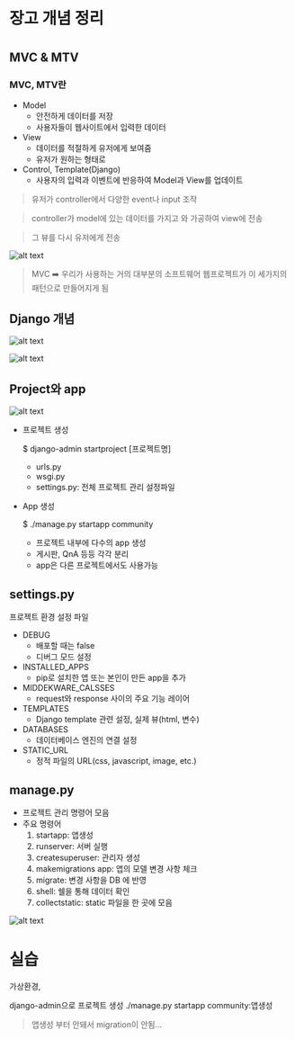 <h1>장고 개념 정리<h1>

<h2>MVC & MTV</h2>

<h3>MVC, MTV란</h3>

* Model
    * 안전하게 데이터를 저장
    * 사용자들이 웹사이트에서 입력한 데이터
* View
    * 데이터를 적절하게 유저에게 보여줌
    * 유저가 원하는 형태로
* Control, Template(Django)
    * 사용자의 입력과 이벤트에 반응하여 Model과 View를 업데이트

> 유저가 controller에서 다양한 event나 input 조작

> controller가 model에 있는 데이터를 가지고 와 가공하여 view에 전송

> 그 뷰를 다시 유저에게 전송

![alt text](image.png)

> MVC ➡️ 우리가 사용하는 거의 대부분의 소프트웨어 웹프로젝트가 이 세가지의 패턴으로 만들어지게 됨

<h2>Django 개념</h2>

![alt text](image-1.png)

![alt text](image-2.png)


<h2>Project와 app</h2>

![alt text](image-3.png)

* 프로젝트 생성

    $ django-admin startproject [프로젝트명]
    * urls.py
    * wsgi.py
    * settings.py: 전체 프로젝트 관리 설정파일
* App 생성

    $ ./manage.py startapp community
    * 프로젝트 내부에 다수의 app 생성
    * 게시판, QnA 등등 각각 분리
    * app은 다른 프로젝트에서도 사용가능
<h2>settings.py</h2>

프로젝트 환경 설정 파일

* DEBUG
    * 배포할 때는 false
    * 디버그 모드 설정
* INSTALLED_APPS
    * pip로 설치한 앱 또는 본인이 만든 app을 추가
* MIDDEKWARE_CALSSES
    * request와 response 사이의 주요 기능 레이어
* TEMPLATES
    * Django template 관련 설정, 실제 뷰(html, 변수)
* DATABASES
    * 데이터베이스 엔진의 연결 설정
* STATIC_URL
    * 정적 파일의 URL(css, javascript, image, etc.)

<h2>manage.py</h2> 

* 프로젝트 관리 명령어 모음
* 주요 명령어
    1. startapp: 앱생성
    2. runserver: 서버 실행
    3. createsuperuser: 관리자 생성
    4. makemigrations app: 앱의 모델 변경 사항 체크
    5. migrate: 변경 사항을 DB 에 반영
    6. shell: 쉘을 통해 데이터 확인
    7. collectstatic: static 파일을 한 곳에 모음


![alt text](image-4.png)


<h1>실습</h1>
가상환경, 

django-admin으로 프로젝트 생성
./manage.py startapp community:앱생성

> 앱생성 부터 안돼서 migration이 안됨...
